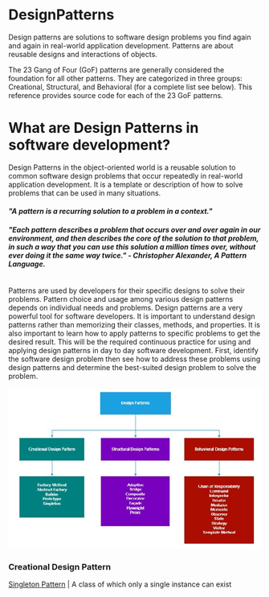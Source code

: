 # DesignPatterns

Design patterns are solutions to software design problems you find again and again in real-world application development. Patterns are about reusable designs and interactions of objects.

The 23 Gang of Four (GoF) patterns are generally considered the foundation for all other patterns. They are categorized in three groups: Creational, Structural, and Behavioral (for a complete list see below). This reference provides source code for each of the 23 GoF patterns.

# What are Design Patterns in software development?
 
Design Patterns in the object-oriented world is a reusable solution to common software design problems that occur repeatedly in real-world application development. It is a template or description of how to solve problems that can be used in many situations.
<br/>
#### *"A pattern is a recurring solution to a problem in a context."*
 
#### *"Each pattern describes a problem that occurs over and over again in our environment, and then describes the core of the solution to that problem, in such a way that you can use this solution a million times over, without ever doing it the same way twice." - Christopher Alexander, A Pattern Language.*
<br/>
Patterns are used by developers for their specific designs to solve their problems. Pattern choice and usage among various design patterns depends on individual needs and problems. Design patterns are a very powerful tool for software developers. It is important to understand design patterns rather than memorizing their classes, methods, and properties. It is also important to learn how to apply patterns to specific problems to get the desired result. This will be the required continuous practice for using and applying design patterns in day to day software development. First, identify the software design problem then see how to address these problems using design patterns and determine the best-suited design problem to solve the problem.

<br/>

<p align="center">
  <img src="https://github.com/adichamoli/DesignPatterns/blob/main/Design%20Patterns.jpg"/>
</p>

### Creational Design Pattern
[Singleton Pattern](https://github.com/adichamoli/DesignPatterns/tree/main/Singleton%20Pattern) | A class of which only a single instance can exist

